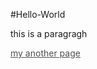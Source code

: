 #Hello-World
<p>this is a paragragh<p>
<a style="color:rgb(80,80,80);" href="http://worldofchaos.github.io">my another page</a><br>
